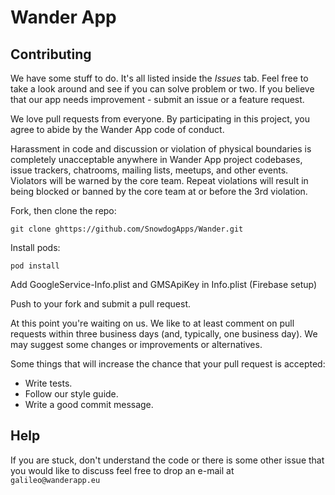 # Wander App

## Contributing

We have some stuff to do. It's all listed inside the *Issues* tab. Feel free to take a look around and see if you can solve problem or two.
If you believe that our app needs improvement - submit an issue or a feature request.  

We love pull requests from everyone. By participating in this project, you agree to abide by the Wander App code of conduct.

Harassment in code and discussion or violation of physical boundaries is completely unacceptable anywhere in Wander App project codebases, issue trackers, chatrooms, mailing lists, meetups, and other events. Violators will be warned by the core team. Repeat violations will result in being blocked or banned by the core team at or before the 3rd violation.

Fork, then clone the repo:

    git clone ghttps://github.com/SnowdogApps/Wander.git

Install pods:

    pod install

Add GoogleService-Info.plist and GMSApiKey in Info.plist (Firebase setup)


Push to your fork and submit a pull request.

At this point you're waiting on us. We like to at least comment on pull requests
within three business days (and, typically, one business day). We may suggest
some changes or improvements or alternatives.

Some things that will increase the chance that your pull request is accepted:

* Write tests.
* Follow our style guide.
* Write a good commit message.


## Help

If you are stuck, don't understand the code or there is some other issue that you would like to discuss feel free to drop an e-mail at
`galileo@wanderapp.eu`
